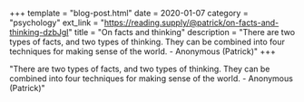 +++
template = "blog-post.html"
date = 2020-01-07
category = "psychology"
ext_link = "https://reading.supply/@patrick/on-facts-and-thinking-dzbJgI"
title = "On facts and thinking"
description = "There are two types of facts, and two types of thinking. They can be combined into four techniques for making sense of the world. - Anonymous (Patrick)" 
+++

"There are two types of facts, and two types of thinking. They can be combined into four techniques for making sense of the world. - Anonymous (Patrick)" 